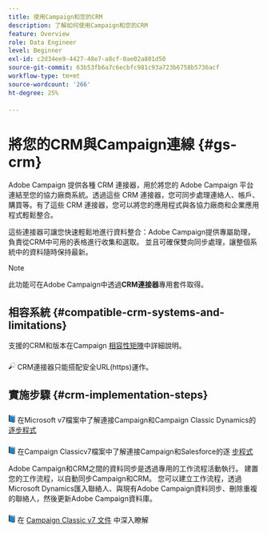```yaml
---
title: 使用Campaign和您的CRM
description: 了解如何使用Campaign和您的CRM
feature: Overview
role: Data Engineer
level: Beginner
exl-id: c2d34ee9-4427-48e7-a8cf-0ae02a801d50
source-git-commit: 63b53fb6a7c6ecbfc981c93a723b6758b5736acf
workflow-type: tm+mt
source-wordcount: '266'
ht-degree: 25%

---
```


# 將您的CRM與Campaign連線 {#gs-crm}

Adobe Campaign 提供各種 CRM 連接器，用於將您的 Adobe Campaign 平台連結至您的協力廠商系統。透過這些 CRM 連接器，您可同步處理連絡人、帳戶、購買等。有了這些 CRM 連接器，您可以將您的應用程式與各協力廠商和企業應用程式輕鬆整合。

這些連接器可讓您快速輕鬆地進行資料整合：Adobe Campaign提供專屬助理，負責從CRM中可用的表格進行收集和選取。 並且可確保雙向同步處理，讓整個系統中的資料隨時保持最新。

>[!NOTE]
>
>此功能可在Adobe Campaign中透過&#x200B;**CRM連接器**&#x200B;專用套件取得。

## 相容系統 {#compatible-crm-systems-and-limitations}

支援的CRM和版本在Campaign [相容性矩陣](../start/compatibility-matrix.md)中詳細說明。

![](../assets/do-not-localize/speech.png)  CRM連接器只能搭配安全URL(https)運作。

## 實施步驟 {#crm-implementation-steps}

![](../assets/do-not-localize/book.png) 在Microsoft v7檔案中了解連接Campaign和Campaign Classic Dynamics的 [逐步程式](https://experienceleague.adobe.com/docs/campaign-classic/using/getting-started/connectors/crm-connectors/crm-ms-dynamics.html?lang=en#microsoft-dynamics-implementation-steps)

![](../assets/do-not-localize/book.png) 在Campaign Classicv7檔案中了解連接Campaign和Salesforce的逐 [步程式](https://experienceleague.adobe.com/docs/campaign-classic/using/getting-started/connectors/crm-connectors/crm-sfdc.html?lang=en#getting-started)


Adobe Campaign和CRM之間的資料同步是透過專用的工作流程活動執行。 建置您的工作流程，以自動同步Campaign和CRM。 您可以建立工作流程，透過Microsoft Dynamics匯入聯絡人、與現有Adobe Campaign資料同步、刪除重複的聯絡人，然後更新Adobe Campaign資料庫。

![](../assets/do-not-localize/book.png) 在 [Campaign Classic v7 文件](https://experienceleague.adobe.com/docs/campaign-classic/using/getting-started/connectors/crm-connectors/crm-data-sync.html?lang=en#getting-started) 中深入瞭解

